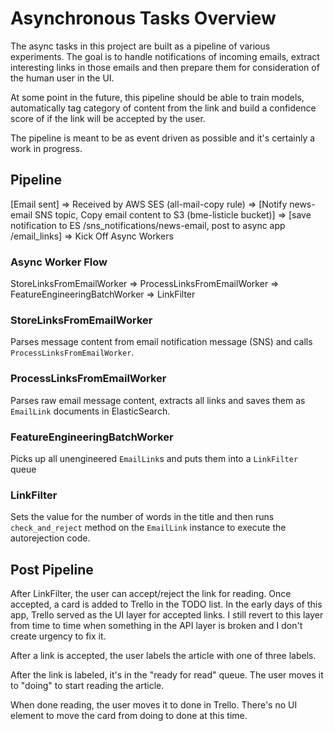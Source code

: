 # Asynchronous Tasks Overview

The async tasks in this project are built as a pipeline of various
experiments. The goal is to handle notifications of incoming emails,
extract interesting links in those emails and then prepare them for
consideration of the human user in the UI.

At some point in the future, this pipeline should be able to train
models, automatically tag category of content from the link and build a
confidence score of if the link will be accepted by the user.

The pipeline is meant to be as event driven as possible and it's
certainly a work in progress.

## Pipeline

[Email sent] => Received by AWS SES (all-mail-copy rule) =>
[Notify news-email SNS topic, Copy email content to S3 (bme-listicle bucket)] =>
[save notification to ES /sns_notifications/news-email,
 post to async app /email_links] => Kick Off Async Workers

### Async Worker Flow

StoreLinksFromEmailWorker => ProcessLinksFromEmailWorker => FeatureEngineeringBatchWorker =>
LinkFilter

### StoreLinksFromEmailWorker

Parses message content from email notification message (SNS) and calls
`ProcessLinksFromEmailWorker`.

### ProcessLinksFromEmailWorker

Parses raw email message content, extracts all links and saves them as
`EmailLink` documents in ElasticSearch.

### FeatureEngineeringBatchWorker

Picks up all unengineered `EmailLink`s and puts them into a `LinkFilter`
queue

### LinkFilter

Sets the value for the number of words in the title and then runs
`check_and_reject` method on the `EmailLink` instance to execute the
autorejection code.

## Post Pipeline

After LinkFilter, the user can accept/reject the link for reading. Once
accepted, a card is added to Trello in the TODO list. In the early days
of this app, Trello served as the UI layer for accepted links. I still
revert to this layer from time to time when something in the API layer
is broken and I don't create urgency to fix it.

After a link is accepted, the user labels the article with one of three
labels.

After the link is labeled, it's in the "ready for read" queue. The user
moves it to "doing" to start reading the article.

When done reading, the user moves it to done in Trello. There's no UI
element to move the card from doing to done at this time.
